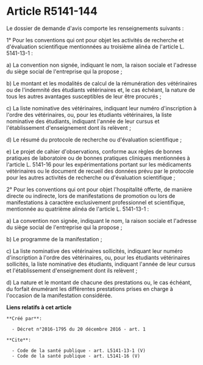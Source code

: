 # Article R5141-144

Le dossier de demande d'avis comporte les renseignements suivants : 

1° Pour les conventions qui ont pour objet les activités de recherche et d'évaluation scientifique mentionnées au troisième
alinéa de l'article L. 5141-13-1 : 

a) La convention non signée, indiquant le nom, la raison sociale et l'adresse du siège social de l'entreprise qui la
propose ; 

b) Le montant et les modalités de calcul de la rémunération des vétérinaires ou de l'indemnité des étudiants vétérinaires et,
le cas échéant, la nature de tous les autres avantages susceptibles de leur être procurés ; 

c) La liste nominative des vétérinaires, indiquant leur numéro d'inscription à l'ordre des vétérinaires, ou, pour les
étudiants vétérinaires, la liste nominative des étudiants, indiquant l'année de leur cursus et l'établissement d'enseignement
dont ils relèvent ; 

d) Le résumé du protocole de recherche ou d'évaluation scientifique ; 

e) Le projet de cahier d'observations, conforme aux règles de bonnes pratiques de laboratoire ou de bonnes pratiques
cliniques mentionnées à l'article L. 5141-16 pour les expérimentations portant sur les médicaments vétérinaires ou le
document de recueil des données prévu par le protocole pour les autres activités de recherche ou d'évaluation scientifique ; 

2° Pour les conventions qui ont pour objet l'hospitalité offerte, de manière directe ou indirecte, lors de manifestations de
promotion ou lors de manifestations à caractère exclusivement professionnel et scientifique, mentionnée au quatrième alinéa
de l'article L. 5141-13-1 : 

a) La convention non signée, indiquant le nom, la raison sociale et l'adresse du siège social de l'entreprise qui la
propose ; 

b) Le programme de la manifestation ; 

c) La liste nominative des vétérinaires sollicités, indiquant leur numéro d'inscription à l'ordre des vétérinaires, ou, pour
les étudiants vétérinaires sollicités, la liste nominative des étudiants, indiquant l'année de leur cursus et l'établissement
d'enseignement dont ils relèvent ; 

d) La nature et le montant de chacune des prestations ou, le cas échéant, du forfait énumérant les différentes prestations
prises en charge à l'occasion de la manifestation considérée.

**Liens relatifs à cet article**

	**Créé par**:

	  - Décret n°2016-1795 du 20 décembre 2016 - art. 1

	**Cite**:

	  - Code de la santé publique - art. L5141-13-1 (V)
	  - Code de la santé publique - art. L5141-16 (V)
